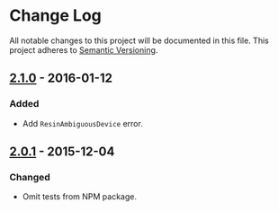 # Change Log

All notable changes to this project will be documented in this file.
This project adheres to [Semantic Versioning](http://semver.org/).

## [2.1.0] - 2016-01-12

### Added

- Add `ResinAmbiguousDevice` error.

## [2.0.1] - 2015-12-04

### Changed

- Omit tests from NPM package.

[2.1.0]: https://github.com/resin-io/resin-errors/compare/v2.0.1...v2.1.0
[2.0.1]: https://github.com/resin-io/resin-errors/compare/v2.0.0...v2.0.1
